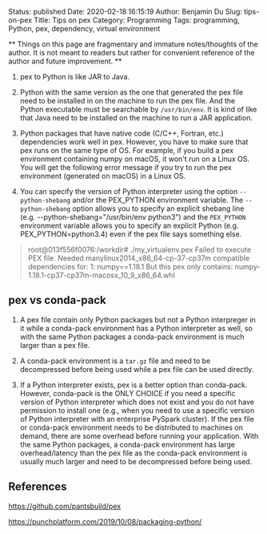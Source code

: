 Status: published
Date: 2020-02-18 16:15:19
Author: Benjamin Du
Slug: tips-on-pex
Title: Tips on pex
Category: Programming
Tags: programming, Python, pex, dependency, virtual environment

**
Things on this page are fragmentary and immature notes/thoughts of the author.
It is not meant to readers but rather for convenient reference of the author and future improvement.
**


1. pex to Python is like JAR to Java.

2. Python with the same version as the one that generated the pex file
    need to be installed in on the machine to run the pex file.
    And the Python executable must be searchable by `/usr/bin/env`.
    It is kind of like that Java need to be installed on the machine to run a JAR application.

2. Python packages that have native code (C/C++, Fortran, etc.) dependencies work well in pex.
    However,
    you have to make sure that pex runs on the same type of OS. 
    For example, 
    if you build a pex environment containing numpy on macOS,
    it won't run on a Linux OS.
    You will get the following error message 
    if you try to run the pex environment (generated on macOS) in a Linux OS.

3. You can specify the version of Python interpreter 
    using the option `--python-shebang` and/or the PEX_PYTHON environment variable. 
    The `--python-shebang` option allows you to specify an explicit shebang line 
    (e.g. --python-shebang="/usr/bin/env python3") 
    and the `PEX_PYTHON` environment variable allows you to specify an explicit Python 
    (e.g. PEX_PYTHON=python3.4) 
    even if the pex file says something else.

> root@013f556f0076:/workdir# ./my_virtualenv.pex 
> Failed to execute PEX file. Needed manylinux2014_x86_64-cp-37-cp37m compatible dependencies for:
> 1: numpy==1.18.1
>    But this pex only contains:
>      numpy-1.18.1-cp37-cp37m-macosx_10_9_x86_64.whl

## pex vs conda-pack

1. A pex file contain only Python packages but not a Python interpreger in it 
    while a conda-pack environment has a Python interpreter as well,
    so with the same Python packages a conda-pack environment is much larger than a pex file.

2. A conda-pack environment is a `tar.gz` file and need to be decompressed before being used
    while a pex file can be used directly.

3. If a Python interpreter exists,
    pex is a better option than conda-pack. 
    However, 
    conda-pack is the ONLY CHOICE if you need a specific version of Python interpreter 
    which does not exist and you do not have permission to install one
    (e.g., when you need to use a specific version of Python interpreter with an enterprise PySpark cluster). 
    If the pex file or conda-pack environment needs to be distributed to machines on demand,
    there are some overhead before running your application. 
    With the same Python packages, 
    a conda-pack environment has large overhead/latency than the pex file
    as the conda-pack environment is usually much larger and need to be decompressed before being used.

## References

https://github.com/pantsbuild/pex

https://punchplatform.com/2019/10/08/packaging-python/
